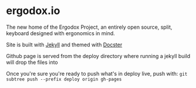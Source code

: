 # ergodox.io
The new home of the Ergodox Project, an entirely open source, split, keyboard designed with ergonomics in mind.

Site is built with [Jekyll](http://jekyllrb.com/) and themed with [Docster](http://digitalmindch.github.io/docster-jekyll-theme/)

Github page is served from the deploy directory where running a jekyll build will drop the files into

Once you're sure you're ready to push what's in deploy live, push with:
`git subtree push --prefix deploy origin gh-pages`
